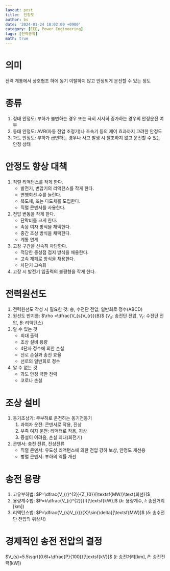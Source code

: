 ```yaml
---
layout: post
title:  안정도
author: bs
date: '2024-01-24 18:02:00 +0900'
category: [EEE, Power Engineering]
tags: [전력공학]
math: true
---
```


# 의미
전력 계통에서 상호협조 하에 동기 이탈하지 않고 안정되게 운전할 수 있는 정도

# 종류
1. 정태 안정도: 부하가 불변하는 경우 또는 극히 서서히 증가하는 경우의 안정운전 여부
2. 동태 안정도: AVR(자동 전압 조정기)나 조속기 등의 제어 효과까지 고려한 안정도
3. 과도 안정도: 부하가 급변하는 경우나 사고 발생 시 탈조하지 않고 운전할 수 있는 안정 상태

# 안정도 향상 대책
1. 직렬 리액턴스를 작게 한다.
    - 발전기, 변압기의 리액턴스를 작게 한다.
    - 변행회선 수를 늘린다.
    - 복도체, 또는 다도체를 도입한다.
    - 직렬 콘덴서를 사용한다.
2. 전압 변동을 작게 한다.
    - 단락비를 크게 한다.
    - 속응 여자 방식을 채택한다.
    - 중간 조상 방식을 채택한다.
    - 계통 연계
3. 고장 구간을 신속히 차단한다.
    - 적당한 중성점 접지 방식을 채용한다.
    - 고속 재폐로 방식을 채용한다.
    - 차단기 고속화
4. 고장 시 발전기 입출력의 불평형을 작게 한다.

# 전력원선도
1. 전력원선도 작성 시 필요한 것: 송, 수전단 전압, 일반회로 정수(ABCD)
2. 원선도 반지름: $\rho =\dfrac{V_{s}V_{r}}{B}$ ($V_{s}$: 송전단 전압, $V_{r}$: 수전단 전압, $B$: 리액턴스)
3. 알 수 있는 것
    - 최대 출력
    - 조상 설비 용량
    - 4단자 정수에 의한 손실
    - 선로 손실과 송전 효율
    - 선로의 일반회로 정수
4. 알 수 없는 것
    - 과도 안정 극한 전력
    - 코로나 손실

# 조상 설비
1. 동기조상기: 무부하로 운전하는 동기전동기
    1. 과여자 운전: 콘덴서로 작용, 진상
    2. 부족 여자 운전: 리액터로 작용, 지상
    3. 증설이 어려움, 손실 최대(회전기)
2. 콘덴서: 충전 전류, 진상전류
    - 직렬 콘덴서: 유도성 리액턴스에 의한 전압 강하 보상, 안정도 개선용
    - 병렬 콘덴서: 부하의 역률 개선

# 송전 용량
1. 고유부하법: $P=\dfrac{V_{r}^{2}}{Z_{0}}[\textsf{MW/}\text{회선}]$
2. 용량계수법: $P=k\dfrac{V_{r}^{2}}{l}[\textsf{kW}]$ ($k$: 용량계수, $l$: 송전거리$[\textsf{km}]$)
3. 리액턴스법: $P=\dfrac{V_{s}V_{r}}{X}\sin{\delta}[\textsf{MW}]$ ($\delta$: 송수전단 전압의 위상차)

# 경제적인 송전 전압의 결정
$V_{s}=5.5\sqrt{0.6l+\dfrac{P}{100}}[\textsf{kV}]$ ($l$: 송전거리$[\textsf{km}]$, $P$: 송전전력$[\textsf{kW}]$)